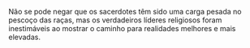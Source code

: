 ﻿Não se pode negar que os sacerdotes têm sido uma carga pesada no pescoço das raças, mas os verdadeiros líderes religiosos foram  inestimáveis ao mostrar o caminho para realidades melhores e mais elevadas.